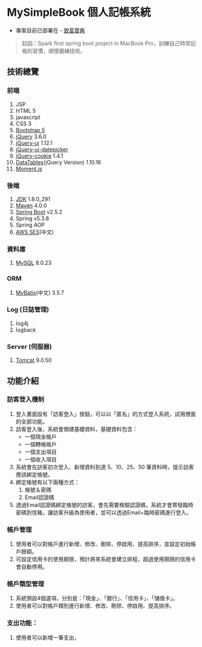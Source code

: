# MySimpleBook 個人記帳系統

- 專案目前已部署在 - [致富寶典](https://richnote.net)

> 起因：Spark first spring boot project in MacBook Pro，訓練自己時常記帳的習慣，順便磨練技術。

## 技術總覽

### 前端
1. JSP
2. HTML 5
3. javascript
4. CSS 3
5. [Bootstrap 5](https://getbootstrap.com)
6. [jQuery](https://jquery.com) 3.6.0
7. [jQuery-ui](https://jqueryui.com) 1.12.1
8. [jQuery-ui-datepicker](https://jqueryui.com/datepicker/)
9. [jQuery-cookie](https://plugins.jquery.com/cookie/) 1.4.1
10. [DataTables](https://datatables.net)(jQuery Version) 1.10.16
11. [Moment.js](https://momentjs.com)

### 後端
1. [JDK](https://www.oracle.com/tw/java/technologies/javase/javase-jdk8-downloads.html) 1.8.0_291
2. [Maven](https://maven.apache.org) 4.0.0
3. [Spring Boot](https://start.spring.io) v2.5.2
4. Spring v5.3.8
5. Spring AOP
6. [AWS SES](https://aws.amazon.com/tw/ses/)(中文)

### 資料庫
1. [MySQL](https://www.mysql.com) 8.0.23

### ORM
1. [MyBatis](https://mybatis.org/mybatis-3/zh/index.html)(中文) 3.5.7

### Log (日誌管理)
1. log4j
2. logback

### Server (伺服器)
1. [Tomcat](https://tomcat.apache.org/tomcat-9.0-doc/) 9.0.50

## 功能介紹
### 訪客登入機制
1. 登入畫面設有「訪客登入」按鈕，可以以「匿名」的方式登入系統，試用裡面的全部功能。
2. 訪客登入後，系統會預建基礎資料，基礎資料包含：
    * 一個現金帳戶
    * 一個轉帳帳戶
    * 一個支出項目
    * 一個收入項目
3. 系統會在訪客初次登入、新增資料到達 5、10、25、50 筆資料時，提示訪客應該綁定帳號。
4. 綁定帳號有以下兩種方式：
    1. 帳號＆密碼
    2. Email認證碼
5. 透過Email認證碼綁定帳號的訪客，會先需要檢驗認證碼，系統才會寄發臨時密碼到信箱，讓訪客升級為使用者，並可以透過Email+臨時密碼進行登入。

### 帳戶管理
1. 使用者可以對帳戶進行新增、修改、刪除、停啟用、提高排序，並設定初始帳戶餘額。
2. 可設定信用卡的使用期限，預計將來系統會建立排程，超過使用期限的信用卡會自動停用。

### 帳戶類型管理
1. 系統預設4個選項，分別是：「現金」、「銀行」、「信用卡」、「儲值卡」。
2. 使用者可以對帳戶類別進行新增、修改、刪除、停啟用、提高排序。

### 支出功能：
1. 使用者可以新增一筆支出，
